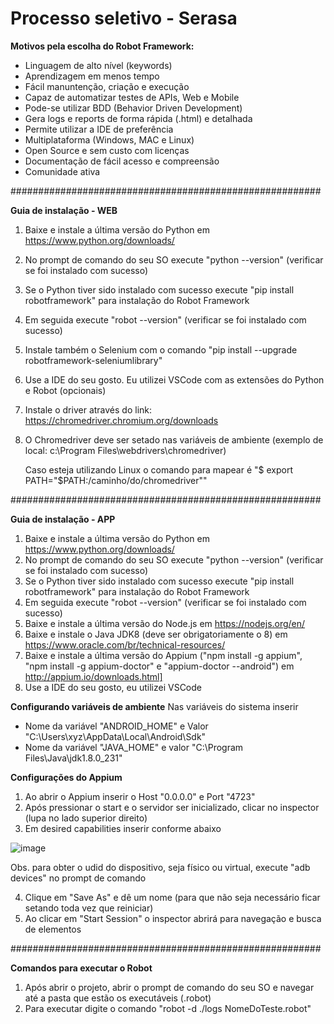 # Processo seletivo - Serasa

**Motivos pela escolha do Robot Framework:**
- Linguagem de alto nível (keywords)
- Aprendizagem em menos tempo
- Fácil manuntenção, criação e execução
- Capaz de automatizar testes de APIs, Web e Mobile
- Pode-se utilizar BDD (Behavior Driven Development)
- Gera logs e reports de forma rápida (.html) e detalhada
- Permite utilizar a IDE de preferência
- Multiplataforma (Windows, MAC e Linux)
- Open Source e sem custo com licenças
- Documentação de fácil acesso e compreensão
- Comunidade ativa

########################################################

**Guia de instalação - WEB**
1. Baixe e instale a última versão do Python em https://www.python.org/downloads/
2. No prompt de comando do seu SO execute "python --version" (verificar se foi instalado com sucesso)
3. Se o Python tiver sido instalado com sucesso execute "pip install robotframework" para instalação do Robot Framework
4. Em seguida execute "robot --version" (verificar se foi instalado com sucesso)
5. Instale também o Selenium com o comando "pip install --upgrade robotframework-seleniumlibrary" 
6. Use a IDE do seu gosto. Eu utilizei VSCode com as extensões do Python e Robot (opcionais)
7. Instale o driver através do link: https://chromedriver.chromium.org/downloads
8. O Chromedriver deve ser setado nas variáveis de ambiente (exemplo de local: c:\Program Files\webdrivers\chromedriver) 
   
   Caso esteja utilizando Linux o comando para mapear é "$ export PATH="$PATH:/caminho/do/chromedriver""
   
########################################################

**Guia de instalação - APP**
1. Baixe e instale a última versão do Python em https://www.python.org/downloads/
2. No prompt de comando do seu SO execute "python --version" (verificar se foi instalado com sucesso)
3. Se o Python tiver sido instalado com sucesso execute "pip install robotframework" para instalação do Robot Framework
4. Em seguida execute "robot --version" (verificar se foi instalado com sucesso)
5. Baixe e instale a última versão do Node.js em https://nodejs.org/en/
6. Baixe e instale o Java JDK8 (deve ser obrigatoriamente o 8) em https://www.oracle.com/br/technical-resources/
7. Baixe e instale a última versão do Appium ("npm install -g appium", "npm install -g appium-doctor" e "appium-doctor --android") em http://appium.io/downloads.html]
8. Use a IDE do seu gosto, eu utilizei VSCode

**Configurando variáveis de ambiente**
Nas variáveis do sistema inserir 
- Nome da variável "ANDROID_HOME" e Valor "C:\Users\xyz\AppData\Local\Android\Sdk"
- Nome da variável "JAVA_HOME" e valor "C:\Program Files\Java\jdk1.8.0_231" 

**Configurações do Appium**
1. Ao abrir o Appium inserir o Host "0.0.0.0" e Port "4723"
2. Após pressionar o start e o servidor ser inicializado, clicar no inspector (lupa no lado superior direito)
3. Em desired capabilities inserir conforme abaixo

![image](https://user-images.githubusercontent.com/31934627/144534757-c31f746c-daaf-481b-92e3-f88a08eff407.png)

Obs. para obter o udid do dispositivo, seja físico ou virtual, execute "adb devices" no prompt de comando

4. Clique em "Save As" e dê um nome (para que não seja necessário ficar setando toda vez que reiniciar)
5. Ao clicar em "Start Session" o inspector abrirá para navegação e busca de elementos

########################################################

**Comandos para executar o Robot**
1. Após abrir o projeto, abrir o prompt de comando do seu SO e navegar até a pasta que estão os executáveis (.robot)
2. Para executar digite o comando "robot -d ./logs NomeDoTeste.robot"
